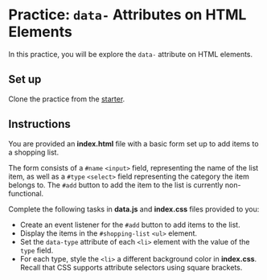 # Practice: `data-` Attributes on HTML Elements

In this practice, you will be explore the `data-` attribute on HTML elements.

## Set up

Clone the practice from the [starter].

## Instructions

You are provided an __index.html__ file with a basic form set up to add items
to a shopping list.

The form consists of a `#name`  `<input>` field, representing the name of the
list item, as well as a `#type` `<select>` field representing the category the
item belongs to. The `#add` button to add the item to the list is currently
non-functional.

Complete the following tasks in __data.js__ and __index.css__ files provided
to you:

- Create an event listener for the `#add` button to add items to the list.
- Display the items in the `#shopping-list` `<ul>` element.
- Set the `data-type` attribute of each `<li>` element with the value of the
  `type` field.
- For each type, style the `<li>` a different background color in __index.css__.
  Recall that CSS supports attribute selectors using square brackets.

[starter]: https://github.com/appacademy/practice-for-week-09-data-on-elements
